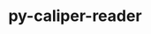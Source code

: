 ---
title: "py-caliper-reader"
layout: cache
categories: [package, develop]
meta: {"versions": ["0.4.0"], "compilers": ["gcc@=7.5.0"], "oss": ["ubuntu18.04"], "platforms": ["linux"], "targets": ["x86_64_v3"], "stacks": ["radiuss", "root"], "num_specs": 3, "num_specs_by_stack": {"radiuss": 3, "root": 3}}
spec_details: [{"hash": "5yfeqd6m624xz5j3zkrtbuthhb3ay5gc", "compiler": "gcc@=7.5.0", "versions": ["0.4.0"], "os": "ubuntu18.04", "platform": "linux", "target": "x86_64_v3", "variants": ["build_system=python_pip"], "stacks": ["radiuss", "root"], "size": "-", "tarball": "https://binaries.spack.io/develop/build_cache/linux-ubuntu18.04-x86_64_v3/gcc-7.5.0/py-caliper-reader-0.4.0/linux-ubuntu18.04-x86_64_v3-gcc-7.5.0-py-caliper-reader-0.4.0-5yfeqd6m624xz5j3zkrtbuthhb3ay5gc.spack"}, {"hash": "fnbndnapchysukhdgjf76ke66j3xuemu", "compiler": "gcc@=7.5.0", "versions": ["0.4.0"], "os": "ubuntu18.04", "platform": "linux", "target": "x86_64_v3", "variants": ["build_system=python_pip"], "stacks": ["radiuss", "root"], "size": "-", "tarball": "https://binaries.spack.io/develop/build_cache/linux-ubuntu18.04-x86_64_v3/gcc-7.5.0/py-caliper-reader-0.4.0/linux-ubuntu18.04-x86_64_v3-gcc-7.5.0-py-caliper-reader-0.4.0-fnbndnapchysukhdgjf76ke66j3xuemu.spack"}, {"hash": "svpvtnrm62mptm6ukfmutxpyu7lanaza", "compiler": "gcc@=7.5.0", "versions": ["0.4.0"], "os": "ubuntu18.04", "platform": "linux", "target": "x86_64_v3", "variants": ["build_system=python_pip"], "stacks": ["radiuss", "root"], "size": "-", "tarball": "https://binaries.spack.io/develop/build_cache/linux-ubuntu18.04-x86_64_v3/gcc-7.5.0/py-caliper-reader-0.4.0/linux-ubuntu18.04-x86_64_v3-gcc-7.5.0-py-caliper-reader-0.4.0-svpvtnrm62mptm6ukfmutxpyu7lanaza.spack"}]
---